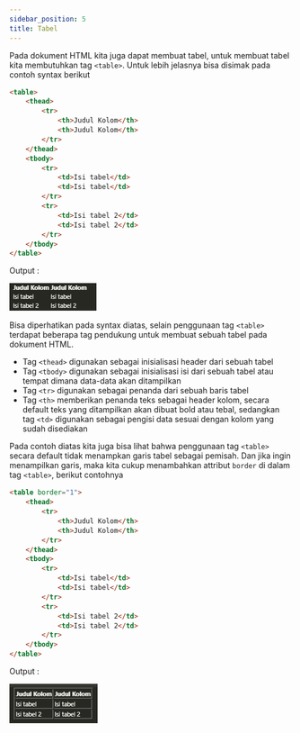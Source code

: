 ```yaml
---
sidebar_position: 5
title: Tabel
---
```


Pada dokument HTML kita juga dapat membuat tabel, untuk membuat tabel kita membutuhkan tag `<table>`. Untuk lebih jelasnya bisa disimak pada contoh syntax berikut 

```html
<table>
    <thead>
        <tr>
            <th>Judul Kolom</th>
            <th>Judul Kolom</th>
        </tr>
    </thead>
    <tbody>
        <tr>
            <td>Isi tabel</td>
            <td>Isi tabel</td>
        </tr>
        <tr>
            <td>Isi tabel 2</td>
            <td>Isi tabel 2</td>
        </tr>
    </tbody>
</table>
```

Output :

![tabel](../../../img/html/tabel.jpg)

Bisa diperhatikan pada syntax diatas, selain penggunaan tag `<table>` terdapat beberapa tag pendukung untuk membuat sebuah tabel pada dokument HTML.

* Tag `<thead>` digunakan sebagai inisialisasi header dari sebuah tabel
* Tag `<tbody>` digunakan sebagai inisialisasi isi dari sebuah tabel atau tempat dimana data-data akan ditampilkan
* Tag `<tr>` digunakan sebagai penanda dari sebuah baris tabel
* Tag `<th>` memberikan penanda teks sebagai header kolom, secara default teks yang ditampilkan akan dibuat bold atau tebal, sedangkan tag `<td>` digunakan sebagai pengisi data sesuai dengan kolom yang sudah disediakan

Pada contoh diatas kita juga bisa lihat bahwa penggunaan tag `<table>` secara default tidak menampkan garis tabel sebagai pemisah. Dan jika ingin menampilkan garis, maka kita cukup menambahkan attribut `border` di dalam tag `<table>`, berikut contohnya 

```html
<table border="1">
    <thead>
        <tr>
            <th>Judul Kolom</th>
            <th>Judul Kolom</th>
        </tr>
    </thead>
    <tbody>
        <tr>
            <td>Isi tabel</td>
            <td>Isi tabel</td>
        </tr>
        <tr>
            <td>Isi tabel 2</td>
            <td>Isi tabel 2</td>
        </tr>
    </tbody>
</table>
```

Output :

![tabel-border](../../../img/html/tabel-border.jpg)